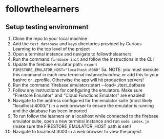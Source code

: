 # followthelearners
## Setup testing environment
1. Clone the repo to your local machine
2. Add the `test_database` and `keys` directories provided by Curious Learning to the top level of the project
3. Open a terminal instance and navigate to followthelearners
4. Run the command `firebase init` and follow the instructions in the CLI
5. Update the firebase emulator path: `export FIRESTORE_EMULATOR_HOST="localhost:8080"`
  5a. NOTE: you must execute this command in each new terminal instance/window, or add this to your bashrc or .zprofile. Otherwise the app will hit production servers!
6. Run the command `firebase emulators:start --load=./test_datbase
7. Follow any instructions for configuring the emulators. Make sure "Firestore Emulator" and "Cloud Functions Emulator" are enabled!
8. Navigate to the address configured for the emulator suite (most likely "localhost:4000/") in a web browser to ensure the emulator is running and the database has been imported
9. To run follow the learners on a localhost while connected to the firebase emulator suite, open a new terminal instance and run `node index.js` (make sure the FIRESTORE_EMULATOR_HOST path is set!)
10. Navigate to localhost:3000 in a web browser to view the project
